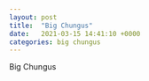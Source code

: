 ```yaml
---
layout: post
title:  "Big Chungus"
date:   2021-03-15 14:41:10 +0000
categories: big chungus
---
```

Big Chungus